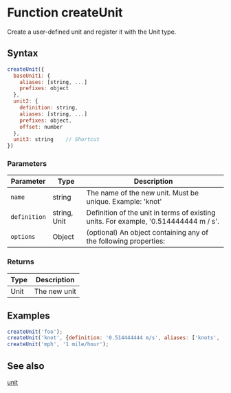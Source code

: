 <!-- Note: This file is automatically generated from source code comments. Changes made in this file will be overridden. -->

# Function createUnit

Create a user-defined unit and register it with the Unit type.


## Syntax

```js
createUnit({
  baseUnit1: {
    aliases: [string, ...]
    prefixes: object
  },
  unit2: {
    definition: string,
    aliases: [string, ...]
    prefixes: object,
    offset: number
  },
  unit3: string    // Shortcut
})
```

### Parameters

Parameter | Type | Description
--------- | ---- | -----------
`name` | string | The name of the new unit. Must be unique. Example: 'knot'
`definition` | string, Unit | Definition of the unit in terms of existing units. For example, '0.514444444 m / s'.
`options` | Object | (optional) An object containing any of the following properties:

### Returns

Type | Description
---- | -----------
Unit | The new unit


## Examples

```js
createUnit('foo');
createUnit('knot', {definition: '0.514444444 m/s', aliases: ['knots', 'kt', 'kts]});
createUnit('mph', '1 mile/hour');
```


## See also

[unit](unit.md)
